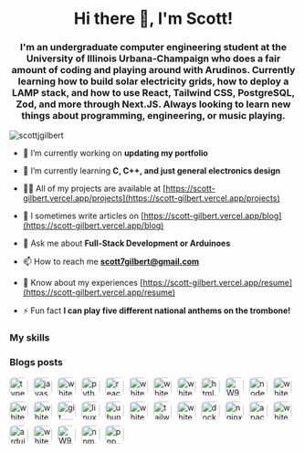<h1 align="center">Hi there 👋, I'm Scott!</h1>
<h3 align="center">I'm an undergraduate computer engineering student at the University of Illinois Urbana-Champaign who does a fair amount of coding and playing around with Arudinos. Currently learning how to build solar electricity grids, how to deploy a LAMP stack, and how to use React, Tailwind CSS, PostgreSQL, Zod, and more through Next.JS. Always looking to learn new things about programming, engineering, or music playing.</h3>

<p align="left"> <img src="https://komarev.com/ghpvc/?username=scottjgilbert&label=Profile%20views&color=0e75b6&style=flat" alt="scottjgilbert" /> </p>


- 🔭 I’m currently working on **updating my portfolio**

- 🌱 I’m currently learning **C, C++, and just general electronics design**

- 👨‍💻 All of my projects are available at [https://scott-gilbert.vercel.app/projects](https://scott-gilbert.vercel.app/projects)

- 📝 I sometimes write articles on [https://scott-gilbert.vercel.app/blog](https://scott-gilbert.vercel.app/blog)

- 💬 Ask me about **Full-Stack Development or Arduinoes**

- 📫 How to reach me **scott7gilbert@gmail.com**

- 📄 Know about my experiences [https://scott-gilbert.vercel.app/resume](https://scott-gilbert.vercel.app/resume)

- ⚡ Fun fact **I can play five different national anthems on the trombone!**

### My skills

<!-- IMAGES-START -->
<!-- IMAGES-END -->

### Blogs posts

<!-- BLOG-POST-LIST:START -->
<!-- BLOG-POST-LIST:END -->

<!-- <h3 align="left">Connect with me:</h3>
<p align="left">
<a href="https://linkedin.com/in/https://www.linkedin.com/in/scott-j-gilbert/" target="blank"><img align="center" src="https://raw.githubusercontent.com/rahuldkjain/github-profile-readme-generator/master/src/images/icons/Social/linked-in-alt.svg" alt="https://www.linkedin.com/in/scott-j-gilbert/" height="30" width="40" /></a>
<a href="/https://scott-gilbert.vercel.app/rss.xml" target="blank"><img align="center" src="https://raw.githubusercontent.com/rahuldkjain/github-profile-readme-generator/master/src/images/icons/Social/rss.svg" alt="https://scott-gilbert.vercel.app/rss.xml" height="30" width="40" /></a>
</p>

<p><img align="left" src="https://github-readme-stats-scott-gilbert.vercel.app/api/top-langs?username=scottjgilbert&show_icons=true&locale=en&layout=compact" alt="scottjgilbert" /></p>

<p>&nbsp;<img align="center" src="https://github-readme-stats-scott-gilbert.vercel.app/api?username=scottjgilbert&show_icons=true&locale=en" alt="scottjgilbert" /></p>

<p><img align="center" src="https://github-readme-streak-stats.herokuapp.com/?user=scottjgilbert&" alt="scottjgilbert" /></p> -->


<!-- IMAGES-START -->
<div style="display:flex; flex-wrap:wrap; gap:10px;">
<img src="https://cdn.simpleicons.org/typescript" alt="typescript" width="32" style="border-radius:8px;" />
<img src="https://cdn.simpleicons.org/javascript" alt="javascript" width="32" style="border-radius:8px;" />
<img src="https://cdn.simpleicons.org/django/white" alt="white" width="32" style="border-radius:8px;" />
<img src="https://cdn.simpleicons.org/python" alt="python" width="32" style="border-radius:8px;" />
<img src="https://cdn.simpleicons.org/react" alt="react" width="32" style="border-radius:8px;" />
<img src="https://cdn.simpleicons.org/postgresql/white" alt="white" width="32" style="border-radius:8px;" />
<img src="https://cdn.simpleicons.org/mysql/white" alt="white" width="32" style="border-radius:8px;" />
<img src="https://cdn.simpleicons.org/sqlite/white" alt="white" width="32" style="border-radius:8px;" />
<img src="https://cdn.simpleicons.org/html5" alt="html5" width="32" style="border-radius:8px;" />
<img src="https://m9mv2a6pya.ufs.sh/f/W9HqZMlcXCSfvH4gw9jDfraKjJQgNYemFl0uOyXqS6BnhwCP" alt="W9HqZMlcXCSfvH4gw9jDfraKjJQgNYemFl0uOyXqS6BnhwCP" width="32" style="border-radius:8px;" />
<img src="https://cdn.simpleicons.org/nodedotjs" alt="nodedotjs" width="32" style="border-radius:8px;" />
<img src="https://cdn.simpleicons.org/php/white" alt="white" width="32" style="border-radius:8px;" />
<img src="https://cdn.simpleicons.org/vercel/white" alt="white" width="32" style="border-radius:8px;" />
<img src="https://cdn.simpleicons.org/nextdotjs/white" alt="white" width="32" style="border-radius:8px;" />
<img src="https://cdn.simpleicons.org/git" alt="git" width="32" style="border-radius:8px;" />
<img src="https://cdn.simpleicons.org/linux" alt="linux" width="32" style="border-radius:8px;" />
<img src="https://cdn.simpleicons.org/ubuntu" alt="ubuntu" width="32" style="border-radius:8px;" />
<img src="https://cdn.simpleicons.org/openai/white" alt="white" width="32" style="border-radius:8px;" />
<img src="https://cdn.simpleicons.org/tailwindcss" alt="tailwindcss" width="32" style="border-radius:8px;" />
<img src="https://cdn.simpleicons.org/markdown/white" alt="white" width="32" style="border-radius:8px;" />
<img src="https://cdn.simpleicons.org/docker" alt="docker" width="32" style="border-radius:8px;" />
<img src="https://cdn.simpleicons.org/nginx" alt="nginx" width="32" style="border-radius:8px;" />
<img src="https://cdn.simpleicons.org/apache" alt="apache" width="32" style="border-radius:8px;" />
<img src="https://cdn.simpleicons.org/zod/white" alt="white" width="32" style="border-radius:8px;" />
<img src="https://cdn.simpleicons.org/arduino" alt="arduino" width="32" style="border-radius:8px;" />
<img src="https://cdn.simpleicons.org/github/white" alt="white" width="32" style="border-radius:8px;" />
<img src="https://m9mv2a6pya.ufs.sh/f/W9HqZMlcXCSfCqMH29gncWmaPg8GTnO3xKjof5edwN0XEYVh" alt="W9HqZMlcXCSfCqMH29gncWmaPg8GTnO3xKjof5edwN0XEYVh" width="32" style="border-radius:8px;" />
<img src="https://cdn.simpleicons.org/npm" alt="npm" width="32" style="border-radius:8px;" />
<img src="https://cdn.simpleicons.org/pnpm" alt="pnpm" width="32" style="border-radius:8px;" />
</div>
<!-- IMAGES-END -->
